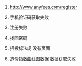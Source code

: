 1. http://www.anyfees.com/register

  1. 手机验证码获取失败
  2. 注册失败
  3. 找回密码

2. 招投标法规 没有页面

3. 造价指数曲线图数据 数据获取失败

